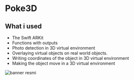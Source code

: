 

# Poke3D


## What i used

* The Swift ARKit
* Functions with outputs
* Photo detection in 3D virtual environment
* Overlaying virtual objects on real world objects.
* Writing coordinates of the object in 3D virtual environment
* Making the object move in a 3D virtual environment

 


![banner resmi](https://r.resimlink.com/Uqkcmv5d.png)




